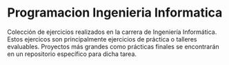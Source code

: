 # Programacion Ingenieria Informatica
Colección de ejercicios realizados en la carrera de Ingeniería Informática. Estos ejercicos son principalmente ejercicios de práctica o talleres evaluables. Proyectos más grandes como prácticas finales se encontrarán en un repositorio específico para dicha tarea.

